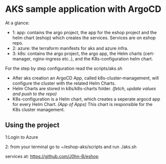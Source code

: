 # AKS sample application with ArgoCD

At a glance:

- 1: app: contains the argo project, the app for the eshop project and the helm chart (eshop) which creates the services. Services are on eshop repo.
- 2: azure: the terraform manifests for aks and azure infra.
- 3: k8s: contains the argo project, the argo app, the Helm charts (cert-manager, nginx-ingress etc..), and the K8s-configuration helm chart.

For the step by step configuration read the scripts/aks.sh

- After aks creation an ArgoCD App, called k8s-cluster-management, will configure the cluster with the related Helm Charts.
- Helm Charts are stored in k8s/k8s-charts folder. *(fetch, update values and push to the repo)*
- K8s-configuration is a Helm chart, which creates a seperate argocd app for every Helm Chart. *(App of Apps)*
This chart is responsible for the K8s cluster management.

## Using the project

1:Login to Azure

2: from your terminal go to ~/eshop-aks/scripts and run ./aks.sh

services at: <https://github.com/J0hn-B/eshop>
